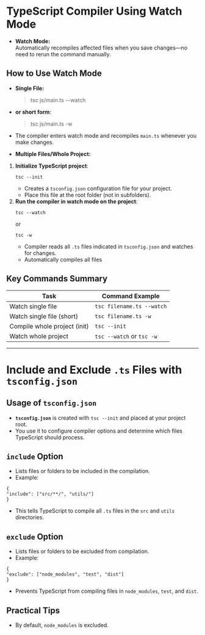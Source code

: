 # TypeScript Compiler Using Watch Mode

- **Watch Mode:**  
  Automatically recompiles affected files when you save changes—no need to rerun the command manually.

## How to Use Watch Mode

- **Single File:**
  > tsc js/main.ts --watch
- **or short form**:

  > tsc js/main.ts -w

- The compiler enters watch mode and recompiles `main.ts` whenever you make changes.

- **Multiple Files/Whole Project:**

1. **Initialize TypeScript project**:
   ```
   tsc --init
   ```
   - Creates a `tsconfig.json` configuration file for your project.
   - Place this file at the root folder (not in subfolders).
2. **Run the compiler in watch mode on the project**:
   ```
   tsc --watch
   ```
   or
   ```
   tsc -w
   ```
   - Compiler reads all `.ts` files indicated in `tsconfig.json` and watches for changes.
   - Automatically compiles all files

## Key Commands Summary

| Task                         | Command Example           |
| ---------------------------- | ------------------------- |
| Watch single file            | `tsc filename.ts --watch` |
| Watch single file (short)    | `tsc filename.ts -w`      |
| Compile whole project (init) | `tsc --init`              |
| Watch whole project          | `tsc --watch` or `tsc -w` |

---

# Include and Exclude `.ts` Files with `tsconfig.json`

## Usage of `tsconfig.json`

- **`tsconfig.json`** is created with `tsc --init` and placed at your project root.
- You use it to configure compiler options and determine which files TypeScript should process.

## `include` Option

- Lists files or folders to be included in the compilation.
- Example:

```
{
"include": ["src/**/", "utils/"]
}
```

- This tells TypeScript to compile all `.ts` files in the `src` and `utils` directories.

## `exclude` Option

- Lists files or folders to be excluded from compilation.
- Example:

```
{
"exclude": ["node_modules", "test", "dist"]
}
```

- Prevents TypeScript from compiling files in `node_modules`, `test`, and `dist`.

## Practical Tips

- By default, `node_modules` is excluded.
